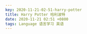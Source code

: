```yaml
---
key: 2020-11-21-02-51-harry-potter
title: Harry Potter 哈利波特
date: 2020-11-21 02:51 +0800
tags: Language 语言学习 英语
---
```




<!--more-->

